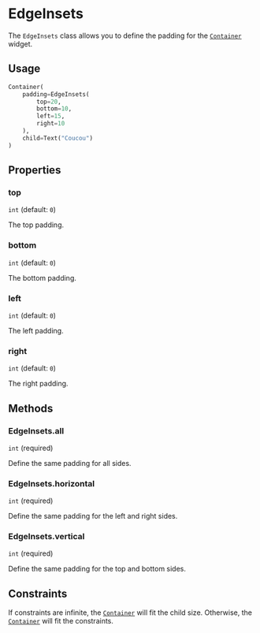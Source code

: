 # EdgeInsets

The `EdgeInsets` class allows you to define the padding for the [`Container`](Container.md) widget.

## Usage

```python
Container(
    padding=EdgeInsets(
        top=20,
        bottom=10,
        left=15,
        right=10
    ),
    child=Text("Coucou")
)
```

## Properties

### top

```int``` (default: ```0```)

The top padding.

### bottom

```int``` (default: ```0```)

The bottom padding.

### left

```int``` (default: ```0```)

The left padding.

### right

```int``` (default: ```0```)

The right padding.

## Methods

### EdgeInsets.all

```int``` (required)

Define the same padding for all sides.

### EdgeInsets.horizontal

```int``` (required)

Define the same padding for the left and right sides.

### EdgeInsets.vertical

```int``` (required)

Define the same padding for the top and bottom sides.


## Constraints

If constraints are infinite, the [`Container`](Container.md) will fit the child size. Otherwise, the [`Container`](Container.md) will fit the constraints.
